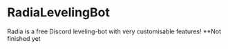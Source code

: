 # RadiaLevelingBot
Radia is a free Discord leveling-bot with very customisable features!
**Not finished yet
